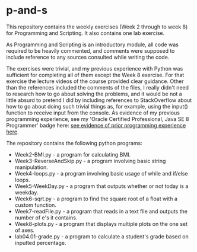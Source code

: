 # p-and-s

This repository contains the weekly exercises (Week 2 through to week 8) for Programming and Scripting. It also contains one lab exercise.

As Programming and Scripting is an introductory module, all code was required to be heavily commented, and comments were supposed to include reference to any sources consulted while writing the code.

The exercises were trivial, and my previous experience with Python was sufficient for completing all of them except the Week 8 exercise. For that exercise the lecture videos of the course provided clear guidance. Other than the references included the comments of the files, I really didn't need to research how to go about solving the problems, and it would be not a little absurd to pretend I did by including references to StackOverflow about how to go about doing such trivial things as, for example, using the input() function to receive input from the console. As evidence of my previous programming experience, see my 'Oracle Certified Professional, Java SE 8 Programmer' badge here: [see evidence of prior programming experience here](https://www.youracclaim.com/badges/416897ef-486c-40d2-8ba3-11e79bd59622).

The repository contains the following python programs:
* Week2-BMI.py  -  a program for calculating BMI.
* Week3-ReverseAndSkip.py  -  a program involving basic string manipulation.
* Week4-loops.py  -  a program involving basic usage of while and if/else loops.
* Week5-WeekDay.py  -  a program that outputs whether or not today is a weekday.
* Week6-sqrt.py  -  a program to find the square root of a float with a custom function.
* Week7-readFile.py  -  a program that reads in a text file and outputs the number of e's it contains.
* Week8-plots.py  -  a program that displays multiple plots on the one set of axes.
* lab04.01-grade.py  -  a program to calculate a student's grade based on inputted percentage.

